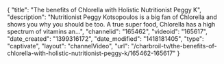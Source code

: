 {
    "title": "The benefits of Chlorella with Holistic Nutritionist Peggy K",
    "description": "Nutritionist Peggy Kotsopoulos is a big fan of Chlorella and shows you why you should be too. A true super food, Chlorella has a high spectrum of vitamins an...",
    "channelid": "165462",
    "videoid": "165617",
    "date_created": "1399316172",
    "date_modified": "1418181405",
    "type": "captivate",
    "layout": "channelVideo",
    "url": "\/charbroil-tv\/the-benefits-of-chlorella-with-holistic-nutritionist-peggy-k\/165462-165617"
}